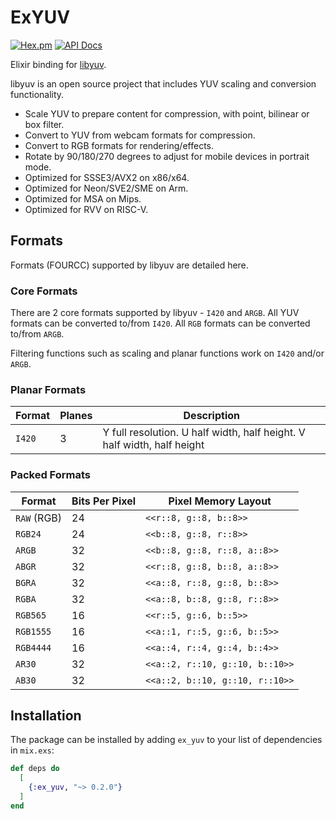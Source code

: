 # ExYUV

[![Hex.pm](https://img.shields.io/hexpm/v/ex_yuv.svg)](https://hex.pm/packages/ex_yuv)
[![API Docs](https://img.shields.io/badge/api-docs-yellow.svg?style=flat)](https://hexdocs.pm/ex_yuv)

Elixir binding for [libyuv](https://chromium.googlesource.com/libyuv/libyuv/).

libyuv is an open source project that includes YUV scaling and conversion functionality.

  * Scale YUV to prepare content for compression, with point, bilinear or box filter.
  * Convert to YUV from webcam formats for compression.
  * Convert to RGB formats for rendering/effects.
  * Rotate by 90/180/270 degrees to adjust for mobile devices in portrait mode.
  * Optimized for SSSE3/AVX2 on x86/x64.
  * Optimized for Neon/SVE2/SME on Arm.
  * Optimized for MSA on Mips.
  * Optimized for RVV on RISC-V.

## Formats

Formats (FOURCC) supported by libyuv are detailed here.

### Core Formats

There are 2 core formats supported by libyuv - `I420` and `ARGB`. All YUV formats can be converted to/from `I420`. All `RGB` formats can be converted to/from `ARGB`.

Filtering functions such as scaling and planar functions work on `I420` and/or `ARGB`.

### Planar Formats

| Format | Planes | Description |
|--------|--------|-------------|
| `I420` | 3      | Y full resolution. U half width, half height. V half width, half height |

### Packed Formats

| Format | Bits Per Pixel | Pixel Memory Layout |
|--------|---------------|---------------|
| `RAW` (RGB) | 24       | `<<r::8, g::8, b::8>>` |
| `RGB24` | 24           | `<<b::8, g::8, r::8>>` |
| `ARGB`  | 32           | `<<b::8, g::8, r::8, a::8>>` |
| `ABGR`  | 32           | `<<r::8, g::8, b::8, a::8>>` |
| `BGRA`  | 32           | `<<a::8, r::8, g::8, b::8>>` |
| `RGBA`  | 32           | `<<a::8, b::8, g::8, r::8>>` |
| `RGB565`| 16           | `<<r::5, g::6, b::5>>` |
| `RGB1555`| 16          | `<<a::1, r::5, g::6, b::5>>` |
| `RGB4444`| 16          | `<<a::4, r::4, g::4, b::4>>` |
| `AR30`  | 32          | `<<a::2, r::10, g::10, b::10>>` |
| `AB30`  | 32          | `<<a::2, b::10, g::10, r::10>>` |


## Installation

The package can be installed by adding `ex_yuv` to your list of dependencies in `mix.exs`:

```elixir
def deps do
  [
    {:ex_yuv, "~> 0.2.0"}
  ]
end
```

